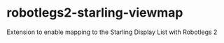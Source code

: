 robotlegs2-starling-viewmap
===========================

Extension to enable mapping to the Starling Display List with Robotlegs 2